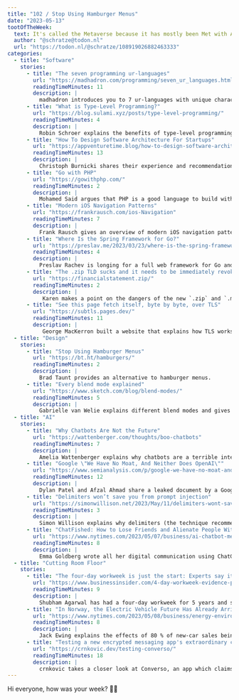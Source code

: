 ```yaml
---
title: "102 / Stop Using Hamburger Menus"
date: "2023-05-13"
tootOfTheWeek:
  text: It's called the Metaverse because it has mostly been Met with Averse reactions
  author: "@schratze@todon.nl"
  url: "https://todon.nl/@schratze/108919026882463333"
categories:
  - title: "Software"
    stories:
      - title: "The seven programming ur-languages"
        url: "https://madhadron.com/programming/seven_ur_languages.html"
        readingTimeMinutes: 11
        description: |
          madhadron introduces you to 7 ur-languages with unique characteristics and examples that build on them which are in-use today.
      - title: "What is Type-Level Programming?"
        url: "https://blog.sulami.xyz/posts/type-level-programming/"
        readingTimeMinutes: 4
        description: |
          Robin Schroer explains the benefits of type-level programming.
      - title: "How To Design Software Architecture For Startups"
        url: "https://appventuretime.blog/how-to-design-software-architecture-for-startups"
        readingTimeMinutes: 13
        description: |
          Christoph Burnicki shares their experience and recommendations designing a software architecture for a startup.
      - title: "Go with PHP"
        url: "https://gowithphp.com/"
        readingTimeMinutes: 2
        description: |
          Mohamed Said argues that PHP is a good language to build with (even in 2023).
      - title: "Modern iOS Navigation Patterns"
        url: "https://frankrausch.com/ios-Navigation"
        readingTimeMinutes: 7
        description: |
          Frank Rausch gives an overview of modern iOS navigation patterns.
      - title: "Where Is the Spring Framework for Go?"
        url: "https://preslav.me/2023/03/23/where-is-the-spring-framework-for-golang/"
        readingTimeMinutes: 4
        description: |
          Preslav Rachev is longing for a full web framework for Go and I can't say I disagree.
      - title: "The .zip TLD sucks and it needs to be immediately revoked."
        url: "https://financialstatement.zip/"
        readingTimeMinutes: 2
        description: |
           Karen makes a point on the dangers of the new `.zip` and `.mov` domains.
      - title: "See this page fetch itself, byte by byte, over TLS"
        url: "https://subtls.pages.dev/"
        readingTimeMinutes: 11
        description: |
           George MacKerron built a website that explains how TLS works, by fetching itself.
  - title: "Design"
    stories:
      - title: "Stop Using Hamburger Menus"
        url: "https://bt.ht/hamburgers/"
        readingTimeMinutes: 2
        description: |
          Brad Taunt provides an alternative to hamburger menus.
      - title: "Every blend mode explained"
        url: "https://www.sketch.com/blog/blend-modes/"
        readingTimeMinutes: 5
        description: |
          Gabrielle van Welie explains different blend modes and gives real-world examples for some of them.
  - title: "AI"
    stories:
      - title: "Why Chatbots Are Not the Future"
        url: "https://wattenberger.com/thoughts/boo-chatbots"
        readingTimeMinutes: 7
        description: |
          Amelia Wattenberger explains why chatbots are a terrible interface for LLMs and what to do instead.
      - title: "Google \"We Have No Moat, And Neither Does OpenAI\""
        url: "https://www.semianalysis.com/p/google-we-have-no-moat-and-neither"
        readingTimeMinutes: 12
        description: |
          Dylan Patel and Afzal Ahmad share a leaked document by a Google researcher about the "stable diffusion" moment of LLMs.
      - title: "Delimiters won’t save you from prompt injection"
        url: "https://simonwillison.net/2023/May/11/delimiters-wont-save-you/"
        readingTimeMinutes: 3
        description: |
          Simon Willison explains why delimiters (the technique recommended by OpenAI) is not an effective protection against prompt injection.
      - title: "ChatFished: How to Lose Friends and Alienate People With A.I."
        url: "https://www.nytimes.com/2023/05/07/business/ai-chatbot-messaging-work.html"
        readingTimeMinutes: 8
        description: |
          Emma Goldberg wrote all her digital communication using ChatGPT for one week and shares her experience.
  - title: "Cutting Room Floor"
    stories:
      - title: "The four-day workweek is just the start: Experts say it should be even shorter"
        url: "https://www.businessinsider.com/4-day-workweek-evidence-prevent-burnout-productivity-ai-well-being-2023-4"
        readingTimeMinutes: 9
        description: |
          Shubham Agarwal has had a four-day workweek for 5 years and shares their experience and recent studies about the benefits.
      - title: "In Norway, the Electric Vehicle Future Has Already Arrived"
        url: "https://www.nytimes.com/2023/05/08/business/energy-environment/norway-electric-vehicles.html"
        readingTimeMinutes: 8
        description: |
          Jack Ewing explains the effects of 80 % of new-car sales being electric in Norway, proving critics of electric cars wrong.
      - title: "Testing a new encrypted messaging app's extraordinary claims"
        url: "https://crnkovic.dev/testing-converso/"
        readingTimeMinutes: 18
        description: |
          crnkovic takes a closer look at Converso, an app which claims being able to send end-to-end encrypted messages without servers or metadata. Spoiler: There's servers, metadata and you can get everyone's private key. _Thanks, Gord!_
---
```


Hi everyone, how was your week? ✌🏻
